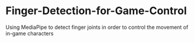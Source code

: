 # Finger-Detection-for-Game-Control
Using MediaPipe to detect finger joints in order to control the movement of in-game characters
